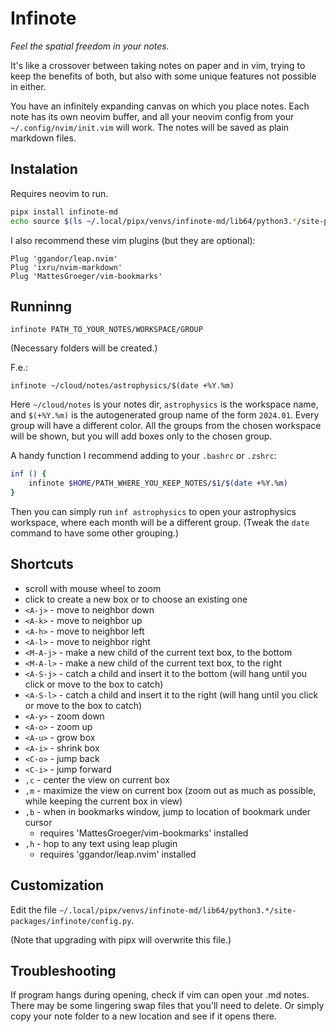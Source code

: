 # Infinote

*Feel the spatial freedom in your notes.*

It's like a crossover between taking notes on paper and in vim, trying to keep the benefits of both, but also with some unique features not possible in either.

You have an infinitely expanding canvas on which you place notes. Each note has its own neovim buffer, and all your neovim config from your `~/.config/nvim/init.vim` will work. The notes will be saved as plain markdown files.

## Instalation

Requires neovim to run.

```bash
pipx install infinote-md
echo source $(ls ~/.local/pipx/venvs/infinote-md/lib64/python3.*/site-packages/infinote/required.vim) >> ~/.config/nvim/init.vim
```


I also recommend these vim plugins (but they are optional):
```
Plug 'ggandor/leap.nvim'
Plug 'ixru/nvim-markdown'
Plug 'MattesGroeger/vim-bookmarks'
```

## Runninng

```
infinote PATH_TO_YOUR_NOTES/WORKSPACE/GROUP
```

(Necessary folders will be created.)

F.e.:
```
infinote ~/cloud/notes/astrophysics/$(date +%Y.%m)
```

Here `~/cloud/notes` is your notes dir, `astrophysics` is the workspace name, and `$(+%Y.%m)` is the autogenerated group name of the form `2024.01`. Every group will have a different color. All the groups from the chosen workspace will be shown, but you will add boxes only to the chosen group.

A handy function I recommend adding to your `.bashrc` or `.zshrc`:

```bash
inf () {
    infinote $HOME/PATH_WHERE_YOU_KEEP_NOTES/$1/$(date +%Y.%m)
}
```

Then you can simply run `inf astrophysics` to open your astrophysics workspace, where each month will be a different group. (Tweak the `date` command to have some other grouping.)

## Shortcuts
- scroll with mouse wheel to zoom
- click to create a new box or to choose an existing one
- `<A-j>` - move to neighbor down
- `<A-k>` - move to neighbor up
- `<A-h>` - move to neighbor left
- `<A-l>` - move to neighbor right
- `<M-A-j>` - make a new child of the current text box, to the bottom
- `<M-A-l>` - make a new child of the current text box, to the right
- `<A-S-j>` - catch a child and insert it to the bottom (will hang until you click or move to the box to catch)
- `<A-S-l>` - catch a child and insert it to the right (will hang until you click or move to the box to catch)
- `<A-y>` - zoom down
- `<A-o>` - zoom up
- `<A-u>` - grow box
- `<A-i>` - shrink box
- `<C-o>` - jump back
- `<C-i>` - jump forward
- `,c` - center the view on current box
- `,m` - maximize the view on current box (zoom out as much as possible, while keeping the current box in view)
- `,b` - when in bookmarks window, jump to location of bookmark under cursor
    - requires 'MattesGroeger/vim-bookmarks' installed
- `,h` - hop to any text using leap plugin
    - requires 'ggandor/leap.nvim' installed

## Customization

Edit the file `~/.local/pipx/venvs/infinote-md/lib64/python3.*/site-packages/infinote/config.py`.

(Note that upgrading with pipx will overwrite this file.)

## Troubleshooting

If program hangs during opening, check if vim can open your .md notes. There may be some lingering swap files that you'll need to delete. Or simply copy your note folder to a new location and see if it opens there.
